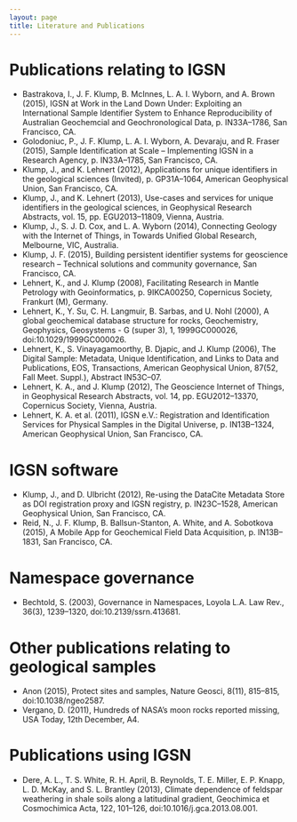```yaml
---
layout: page
title: Literature and Publications
---
```


# Publications relating to IGSN #

* Bastrakova, I., J. F. Klump, B. McInnes, L. A. I. Wyborn, and A. Brown (2015), IGSN at Work in the Land Down Under: Exploiting an International Sample Identifier System to Enhance Reproducibility of Australian Geochemcial and Geochronological Data, p. IN33A–1786, San Francisco, CA.
* Golodoniuc, P., J. F. Klump, L. A. I. Wyborn, A. Devaraju, and R. Fraser (2015), Sample Identification at Scale – Implementing IGSN in a Research Agency, p. IN33A–1785, San Francisco, CA.
* Klump, J., and K. Lehnert (2012), Applications for unique identifiers in the geological sciences (Invited), p. GP31A–1064, American Geophysical Union, San Francisco, CA.
* Klump, J., and K. Lehnert (2013), Use-cases and services for unique identifiers in the geological sciences, in Geophysical Research Abstracts, vol. 15, pp. EGU2013–11809, Vienna, Austria.
* Klump, J., S. J. D. Cox, and L. A. Wyborn (2014), Connecting Geology with the Internet of Things, in Towards Unified Global Research, Melbourne, VIC, Australia.
* Klump, J. F. (2015), Building persistent identifier systems for geoscience research – Technical solutions and community governance, San Francisco, CA.
* Lehnert, K., and J. Klump (2008), Facilitating Research in Mantle Petrology with Geoinformatics, p. 9IKC­A­00250, Copernicus Society, Frankurt (M), Germany.
* Lehnert, K., Y. Su, C. H. Langmuir, B. Sarbas, and U. Nohl (2000), A global geochemical database structure for rocks, Geochemistry, Geophysics, Geosystems - G (super 3), 1, 1999GC000026, doi:10.1029/1999GC000026.
* Lehnert, K., S. Vinayagamoorthy, B. Djapic, and J. Klump (2006), The Digital Sample: Metadata, Unique Identification, and Links to Data and Publications, EOS, Transactions, American Geophysical Union, 87(52, Fall Meet. Suppl.), Abstract IN53C–07.
* Lehnert, K. A., and J. Klump (2012), The Geoscience Internet of Things, in Geophysical Research Abstracts, vol. 14, pp. EGU2012–13370, Copernicus Society, Vienna, Austria.
* Lehnert, K. A. et al. (2011), IGSN e.V.: Registration and Identification Services for Physical Samples in the Digital Universe, p. IN13B–1324, American Geophysical Union, San Francisco, CA.

# IGSN software #
* Klump, J., and D. Ulbricht (2012), Re-using the DataCite Metadata Store as DOI registration proxy and IGSN registry, p. IN23C–1528, American Geophysical Union, San Francisco, CA.
* Reid, N., J. F. Klump, B. Ballsun-Stanton, A. White, and A. Sobotkova (2015), A Mobile App for Geochemical Field Data Acquisition, p. IN13B–1831, San Francisco, CA.

# Namespace governance #
* Bechtold, S. (2003), Governance in Namespaces, Loyola L.A. Law Rev., 36(3), 1239–1320, doi:10.2139/ssrn.413681.

# Other publications relating to geological samples #

* Anon (2015), Protect sites and samples, Nature Geosci, 8(11), 815–815, doi:10.1038/ngeo2587.
* Vergano, D. (2011), Hundreds of NASA’s moon rocks reported missing, USA Today, 12th December, A4.

# Publications using IGSN #
* Dere, A. L., T. S. White, R. H. April, B. Reynolds, T. E. Miller, E. P. Knapp, L. D. McKay, and S. L. Brantley (2013), Climate dependence of feldspar weathering in shale soils along a latitudinal gradient, Geochimica et Cosmochimica Acta, 122, 101–126, doi:10.1016/j.gca.2013.08.001.

